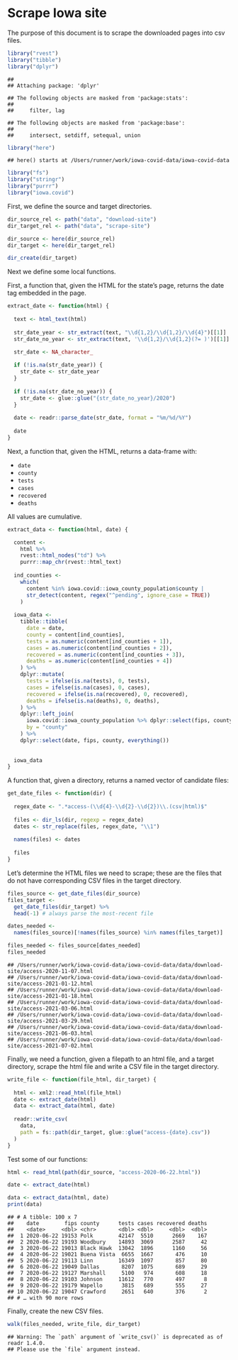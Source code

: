 Scrape Iowa site
================

The purpose of this document is to scrape the downloaded pages into csv
files.

``` r
library("rvest")
library("tibble")
library("dplyr")
```

    ## 
    ## Attaching package: 'dplyr'

    ## The following objects are masked from 'package:stats':
    ## 
    ##     filter, lag

    ## The following objects are masked from 'package:base':
    ## 
    ##     intersect, setdiff, setequal, union

``` r
library("here")
```

    ## here() starts at /Users/runner/work/iowa-covid-data/iowa-covid-data

``` r
library("fs")
library("stringr")
library("purrr")
library("iowa.covid")
```

First, we define the source and target directories.

``` r
dir_source_rel <- path("data", "download-site")
dir_target_rel <- path("data", "scrape-site")

dir_source <- here(dir_source_rel)
dir_target <- here(dir_target_rel)

dir_create(dir_target)
```

Next we define some local functions.

First, a function that, given the HTML for the state’s page, returns the
date tag embedded in the page.

``` r
extract_date <- function(html) {
  
  text <- html_text(html)
  
  str_date_year <- str_extract(text, "\\d{1,2}/\\d{1,2}/\\d{4}")[[1]]
  str_date_no_year <- str_extract(text, '\\d{1,2}/\\d{1,2}(?= )')[[1]]

  str_date <- NA_character_
  
  if (!is.na(str_date_year)) {
    str_date <- str_date_year
  }
  
  if (!is.na(str_date_no_year)) {
    str_date <- glue::glue("{str_date_no_year}/2020")
  }
  
  date <- readr::parse_date(str_date, format = "%m/%d/%Y")
  
  date
}
```

Next, a function that, given the HTML, returns a data-frame with:

  - `date`
  - `county`
  - `tests`
  - `cases`
  - `recovered`
  - `deaths`

All values are cumulative.

``` r
extract_data <- function(html, date) {

  content <-
    html %>%
    rvest::html_nodes("td") %>%
    purrr::map_chr(rvest::html_text)
  
  ind_counties <- 
    which(
      content %in% iowa.covid::iowa_county_population$county |
      str_detect(content, regex("^pending", ignore_case = TRUE))  
    )
  
  iowa_data <- 
    tibble::tibble(
      date = date,
      county = content[ind_counties],
      tests = as.numeric(content[ind_counties + 1]),
      cases = as.numeric(content[ind_counties + 2]),
      recovered = as.numeric(content[ind_counties + 3]),
      deaths = as.numeric(content[ind_counties + 4])
    ) %>%
    dplyr::mutate(
      tests = ifelse(is.na(tests), 0, tests),
      cases = ifelse(is.na(cases), 0, cases),
      recovered = ifelse(is.na(recovered), 0, recovered),
      deaths = ifelse(is.na(deaths), 0, deaths),
    ) %>% 
    dplyr::left_join(
      iowa.covid::iowa_county_population %>% dplyr::select(fips, county),
      by = "county"
    ) %>%
    dplyr::select(date, fips, county, everything())
    
  
  iowa_data
}
```

A function that, given a directory, returns a named vector of candidate
files:

``` r
get_date_files <- function(dir) {
  
  regex_date <- ".*access-(\\d{4}-\\d{2}-\\d{2})\\.(csv|html)$"
  
  files <- dir_ls(dir, regexp = regex_date)
  dates <- str_replace(files, regex_date, "\\1")
  
  names(files) <- dates
  
  files
} 
```

Let’s determine the HTML files we need to scrape; these are the files
that do not have corresponding CSV files in the target directory.

``` r
files_source <- get_date_files(dir_source)
files_target <- 
  get_date_files(dir_target) %>%
  head(-1) # always parse the most-recent file

dates_needed <- 
  names(files_source)[!names(files_source) %in% names(files_target)]

files_needed <- files_source[dates_needed]
files_needed
```

    ## /Users/runner/work/iowa-covid-data/iowa-covid-data/data/download-site/access-2020-11-07.html
    ## /Users/runner/work/iowa-covid-data/iowa-covid-data/data/download-site/access-2021-01-12.html
    ## /Users/runner/work/iowa-covid-data/iowa-covid-data/data/download-site/access-2021-01-18.html
    ## /Users/runner/work/iowa-covid-data/iowa-covid-data/data/download-site/access-2021-03-06.html
    ## /Users/runner/work/iowa-covid-data/iowa-covid-data/data/download-site/access-2021-03-29.html
    ## /Users/runner/work/iowa-covid-data/iowa-covid-data/data/download-site/access-2021-06-03.html
    ## /Users/runner/work/iowa-covid-data/iowa-covid-data/data/download-site/access-2021-07-02.html

Finally, we need a function, given a filepath to an html file, and a
target directory, scrape the html file and write a CSV file in the
target directory.

``` r
write_file <- function(file_html, dir_target) {
  
  html <- xml2::read_html(file_html)
  date <- extract_date(html)
  data <- extract_data(html, date)
  
  readr::write_csv(
    data, 
    path = fs::path(dir_target, glue::glue("access-{date}.csv"))
  )
}
```

Test some of our functions:

``` r
html <- read_html(path(dir_source, "access-2020-06-22.html"))

date <- extract_date(html)
```

``` r
data <- extract_data(html, date)
print(data)
```

    ## # A tibble: 100 x 7
    ##    date        fips county      tests cases recovered deaths
    ##    <date>     <dbl> <chr>       <dbl> <dbl>     <dbl>  <dbl>
    ##  1 2020-06-22 19153 Polk        42147  5510      2669    167
    ##  2 2020-06-22 19193 Woodbury    14893  3069      2587     42
    ##  3 2020-06-22 19013 Black Hawk  13042  1896      1160     56
    ##  4 2020-06-22 19021 Buena Vista  6655  1667       476     10
    ##  5 2020-06-22 19113 Linn        16349  1097       857     80
    ##  6 2020-06-22 19049 Dallas       8207  1075       689     29
    ##  7 2020-06-22 19127 Marshall     5100   974       608     18
    ##  8 2020-06-22 19103 Johnson     11612   770       497      8
    ##  9 2020-06-22 19179 Wapello      3815   689       555     27
    ## 10 2020-06-22 19047 Crawford     2651   640       376      2
    ## # … with 90 more rows

Finally, create the new CSV files.

``` r
walk(files_needed, write_file, dir_target)
```

    ## Warning: The `path` argument of `write_csv()` is deprecated as of readr 1.4.0.
    ## Please use the `file` argument instead.

